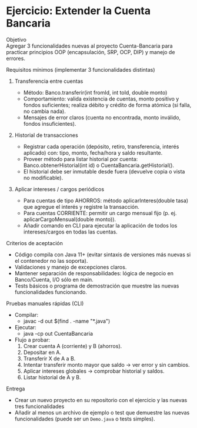 # Ejercicio: Extender la Cuenta Bancaria

Objetivo  
Agregar 3 funcionalidades nuevas al proyecto Cuenta-Bancaria para practicar principios OOP (encapsulación, SRP, OCP, DIP) y manejo de errores.

Requisitos mínimos (implementar 3 funcionalidades distintas)
1. Transferencia entre cuentas
   - Método: Banco.transferir(int fromId, int toId, double monto)
   - Comportamiento: valida existencia de cuentas, monto positivo y fondos suficientes; realiza débito y crédito de forma atómica (si falla, no cambia nada).
   - Mensajes de error claros (cuenta no encontrada, monto inválido, fondos insuficientes).

2. Historial de transacciones
   - Registrar cada operación (depósito, retiro, transferencia, interés aplicado) con: tipo, monto, fecha/hora y saldo resultante.
   - Proveer método para listar historial por cuenta: Banco.obtenerHistorial(int id) o CuentaBancaria.getHistorial().
   - El historial debe ser inmutable desde fuera (devuelve copia o vista no modificable).

3. Aplicar intereses / cargos periódicos
   - Para cuentas de tipo AHORROS: método aplicarInteres(double tasa) que agregue el interés y registre la transacción.
   - Para cuentas CORRIENTE: permitir un cargo mensual fijo (p. ej. aplicarCargoMensual(double monto)).
   - Añadir comando en CLI para ejecutar la aplicación de todos los intereses/cargos en todas las cuentas.

Criterios de aceptación
- Código compila con Java 11+ (evitar sintaxis de versiones más nuevas si el contenedor no las soporta).
- Validaciones y manejo de excepciones claros.
- Mantener separación de responsabilidades: lógica de negocio en Banco/Cuenta, I/O sólo en main.
- Tests básicos o programa de demostración que muestre las nuevas funcionalidades funcionando.


Pruebas manuales rápidas (CLI)
- Compilar:
  - javac -d out $(find . -name "*.java")
- Ejecutar:
  - java -cp out CuentaBancaria
- Flujo a probar:
  1. Crear cuenta A (corriente) y B (ahorros).
  2. Depositar en A.
  3. Transferir X de A a B.
  4. Intentar transferir monto mayor que saldo -> ver error y sin cambios.
  5. Aplicar intereses globales -> comprobar historial y saldos.
  6. Listar historial de A y B.

Entrega
- Crear un nuevo proyecto en su repositorio con el ejercicio y las nuevas tres funcionalidades
- Añadir al menos un archivo de ejemplo o test que demuestre las nuevas funcionalidades (puede ser un `Demo.java` o tests simples).